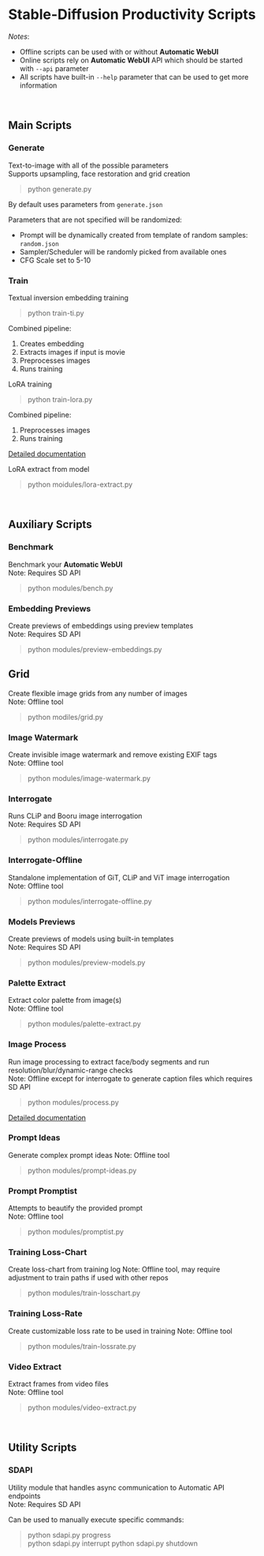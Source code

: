 # Stable-Diffusion Productivity Scripts

*Notes*:
- Offline scripts can be used with or without **Automatic WebUI**
- Online scripts rely on **Automatic WebUI** API which should be started with `--api` parameter
- All scripts have built-in `--help` parameter that can be used to get more information

<br>

## Main Scripts

### Generate

Text-to-image with all of the possible parameters  
Supports upsampling, face restoration and grid creation  
> python generate.py

By default uses parameters from  `generate.json`

Parameters that are not specified will be randomized:
- Prompt will be dynamically created from template of random samples: `random.json`
- Sampler/Scheduler will be randomly picked from available ones
- CFG Scale set to 5-10

### Train

Textual inversion embedding training
> python train-ti.py

Combined pipeline:
1. Creates embedding  
2. Extracts images if input is movie  
3. Preprocesses images  
4. Runs training  

LoRA training
> python train-lora.py

Combined pipeline:
1. Preprocesses images  
2. Runs training  

[Detailed documentation](https://github.com/vladmandic/automatic/wiki/Process.md)

LoRA extract from model
> python moidules/lora-extract.py

<br>

## Auxiliary Scripts

### Benchmark

Benchmark your **Automatic WebUI**  
Note: Requires SD API  

> python modules/bench.py

### Embedding Previews

Create previews of embeddings using preview templates  
Note: Requires SD API  

> python modules/preview-embeddings.py

## Grid

Create flexible image grids from any number of images  
Note: Offline tool  

> python modiles/grid.py

### Image Watermark

Create invisible image watermark and remove existing EXIF tags  
Note: Offline tool  

> python modules/image-watermark.py

### Interrogate

Runs CLiP and Booru image interrogation  
Note: Requires SD API  

> python modules/interrogate.py

### Interrogate-Offline

Standalone implementation of GiT, CLiP and ViT image interrogation  
Note: Offline tool  

> python modules/interrogate-offline.py

### Models Previews

Create previews of models using built-in templates  
Note: Requires SD API  

> python modules/preview-models.py

### Palette Extract

Extract color palette from image(s)  
Note: Offline tool  

> python modules/palette-extract.py

### Image Process

Run image processing to extract face/body segments and run resolution/blur/dynamic-range checks  
Note: Offline except for interrogate to generate caption files which requires SD API  

> python modules/process.py

[Detailed documentation](https://github.com/vladmandic/automatic/wiki/Process.md)

### Prompt Ideas

Generate complex prompt ideas
Note: Offline tool  

> python modules/prompt-ideas.py

### Prompt Promptist

Attempts to beautify the provided prompt  
Note: Offline tool  

> python modules/promptist.py

### Training Loss-Chart

Create loss-chart from training log
Note: Offline tool, may require adjustment to train paths if used with other repos  

> python modules/train-losschart.py

### Training Loss-Rate

Create customizable loss rate to be used in training
Note: Offline tool  

> python modules/train-lossrate.py

### Video Extract

Extract frames from video files  
Note: Offline tool  

> python modules/video-extract.py

<br>

## Utility Scripts
### SDAPI

Utility module that handles async communication to Automatic API endpoints  
Note: Requires SD API  

Can be used to manually execute specific commands:
> python sdapi.py progress  
> python sdapi.py interrupt
> python sdapi.py shutdown
